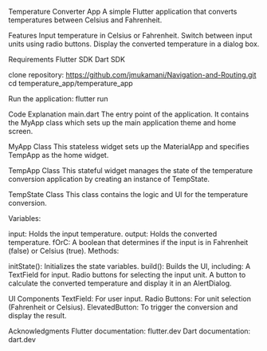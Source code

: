 Temperature Converter App
A simple Flutter application that converts temperatures between Celsius and Fahrenheit.

Features
Input temperature in Celsius or Fahrenheit.
Switch between input units using radio buttons.
Display the converted temperature in a dialog box.

Requirements
Flutter SDK
Dart SDK

clone repository: https://github.com/jmukamani/Navigation-and-Routing.git
cd temperature_app/temperature_app

Run the application: flutter run

Code Explanation
main.dart
The entry point of the application. It contains the MyApp class which sets up the main application theme and home screen.

MyApp Class
This stateless widget sets up the MaterialApp and specifies TempApp as the home widget.

TempApp Class
This stateful widget manages the state of the temperature conversion application by creating an instance of TempState.

TempState Class
This class contains the logic and UI for the temperature conversion.

Variables:

input: Holds the input temperature.
output: Holds the converted temperature.
fOrC: A boolean that determines if the input is in Fahrenheit (false) or Celsius (true).
Methods:

initState(): Initializes the state variables.
build(): Builds the UI, including:
A TextField for input.
Radio buttons for selecting the input unit.
A button to calculate the converted temperature and display it in an AlertDialog.

UI Components
TextField: For user input.
Radio Buttons: For unit selection (Fahrenheit or Celsius).
ElevatedButton: To trigger the conversion and display the result.

Acknowledgments
Flutter documentation: flutter.dev
Dart documentation: dart.dev